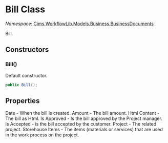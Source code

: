# Bill Class 

*Namespace*: [Cims.WorkflowLib.Models.Business.BusinessDocuments](Cims.WorkflowLib.Models.Business.BusinessDocuments.md)

Bill.

## Constructors

### Bill()

Default constructor.

```C#
public Bill();
```

## Properties

Date - When the bill is created.
Amount - The bill amount.
Html Content - The bill as Html.
Is Approved - Is the bill approved by the Project manager.
Is Accepted - is the bill accepted by the customer.
Project - The related project.
Storehouse Items - The items (materials or services) that are used in the work process on the project.
